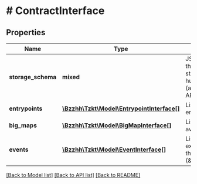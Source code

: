 # # ContractInterface

## Properties

Name | Type | Description | Notes
------------ | ------------- | ------------- | -------------
**storage_schema** | **mixed** | JSON Schema of the contract storage in humanified format (as returned by API) | [optional]
**entrypoints** | [**\Bzzhh\Tzkt\Model\EntrypointInterface[]**](EntrypointInterface.md) | List of terminal entrypoints | [optional]
**big_maps** | [**\Bzzhh\Tzkt\Model\BigMapInterface[]**](BigMapInterface.md) | List of currently available Big_maps | [optional]
**events** | [**\Bzzhh\Tzkt\Model\EventInterface[]**](EventInterface.md) | List of events extractable from the code (\&quot;static\&quot;) | [optional]

[[Back to Model list]](../../README.md#models) [[Back to API list]](../../README.md#endpoints) [[Back to README]](../../README.md)
